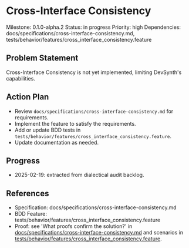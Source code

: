 # Cross-Interface Consistency
Milestone: 0.1.0-alpha.2
Status: in progress
Priority: high
Dependencies: docs/specifications/cross-interface-consistency.md, tests/behavior/features/cross_interface_consistency.feature

## Problem Statement
Cross-Interface Consistency is not yet implemented, limiting DevSynth's capabilities.


## Action Plan
- Review `docs/specifications/cross-interface-consistency.md` for requirements.
- Implement the feature to satisfy the requirements.
- Add or update BDD tests in `tests/behavior/features/cross_interface_consistency.feature`.
- Update documentation as needed.

## Progress
- 2025-02-19: extracted from dialectical audit backlog.

## References
- Specification: docs/specifications/cross-interface-consistency.md
- BDD Feature: tests/behavior/features/cross_interface_consistency.feature
- Proof: see 'What proofs confirm the solution?' in [docs/specifications/cross-interface-consistency.md](../docs/specifications/cross-interface-consistency.md) and scenarios in [tests/behavior/features/cross_interface_consistency.feature](../tests/behavior/features/cross_interface_consistency.feature).
